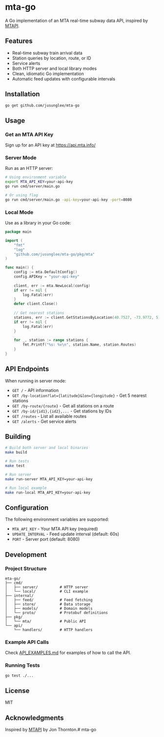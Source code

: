 # mta-go

A Go implementation of an MTA real-time subway data API, inspired by [MTAPI](https://github.com/jonthornton/MTAPI).

## Features

- Real-time subway train arrival data
- Station queries by location, route, or ID
- Service alerts
- Both HTTP server and local library modes
- Clean, idiomatic Go implementation
- Automatic feed updates with configurable intervals

## Installation

```bash
go get github.com/jusunglee/mta-go
```

## Usage

### Get an MTA API Key

Sign up for an API key at https://api.mta.info/

### Server Mode

Run as an HTTP server:

```bash
# Using environment variable
export MTA_API_KEY=your-api-key
go run cmd/server/main.go

# Or using flag
go run cmd/server/main.go -api-key=your-api-key -port=8080
```

### Local Mode

Use as a library in your Go code:

```go
package main

import (
    "fmt"
    "log"
    "github.com/jusunglee/mta-go/pkg/mta"
)

func main() {
    config := mta.DefaultConfig()
    config.APIKey = "your-api-key"
    
    client, err := mta.NewLocal(config)
    if err != nil {
        log.Fatal(err)
    }
    defer client.Close()
    
    // Get nearest stations
    stations, err := client.GetStationsByLocation(40.7527, -73.9772, 5)
    if err != nil {
        log.Fatal(err)
    }
    
    for _, station := range stations {
        fmt.Printf("%s: %v\n", station.Name, station.Routes)
    }
}
```

## API Endpoints

When running in server mode:

- `GET /` - API information
- `GET /by-location?lat={latitude}&lon={longitude}` - Get 5 nearest stations
- `GET /by-route/{route}` - Get all stations on a route
- `GET /by-id/{id1},{id2},...` - Get stations by IDs
- `GET /routes` - List all available routes
- `GET /alerts` - Get service alerts

## Building

```bash
# Build both server and local binaries
make build

# Run tests
make test

# Run server
make run-server MTA_API_KEY=your-api-key

# Run local example
make run-local MTA_API_KEY=your-api-key
```

## Configuration

The following environment variables are supported:

- `MTA_API_KEY` - Your MTA API key (required)
- `UPDATE_INTERVAL` - Feed update interval (default: 60s)
- `PORT` - Server port (default: 8080)

## Development

### Project Structure

```
mta-go/
├── cmd/
│   ├── server/          # HTTP server
│   └── local/           # CLI example
├── internal/
│   ├── feed/            # Feed fetching
│   ├── store/           # Data storage
│   ├── models/          # Domain models
│   └── proto/           # Protobuf definitions
├── pkg/
│   └── mta/             # Public API
└── api/
    └── handlers/        # HTTP handlers
```

### Example API Calls
Check [API_EXAMPLES.md](api/handlers/API_EXAMPLES.md) for examples of how to call the API.

### Running Tests

```bash
go test ./...
```

## License

MIT

## Acknowledgments

Inspired by [MTAPI](https://github.com/jonthornton/MTAPI) by Jon Thornton.# mta-go
